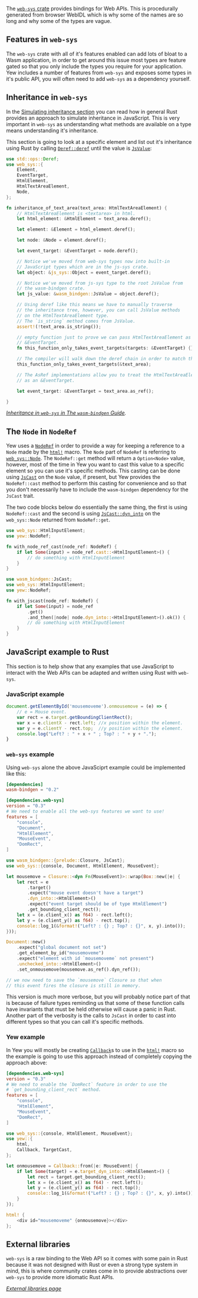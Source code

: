 
The [`web-sys` crate](https://crates.io/crates/web-sys) provides bindings for Web APIs. This is
procedurally generated from browser WebIDL which is why some of the names are so long and why
some of the types are vague.

## Features in `web-sys`

The `web-sys` crate with all of it's features enabled can add lots of bloat to a Wasm application,
in order to get around this issue most types are feature gated so that you only include the types
you require for your application. Yew includes a number of features from `web-sys` and
exposes some types in it's public API, you will often need to add `web-sys` as a dependency yourself.

## Inheritance in `web-sys`

In the [Simulating inheritance section](../wasm-bindgen#simulating-inheritance) you can read how in
general Rust provides an approach to simulate inheritance in JavaScript. This is very important in
`web-sys` as understanding what methods are available on a type means understanding it's inheritance.

This section is going to look at a specific element and list out it's inheritance using Rust by
calling [`Deref::deref`](https://doc.rust-lang.org/std/ops/trait.Deref.html#tymethod.deref) until
the value is [`JsValue`](../wasm-bindgen#jsvalue):

```rust
use std::ops::Deref;
use web_sys::{
    Element,
    EventTarget,
    HtmlElement,
    HtmlTextAreaElement,
    Node,
};

fn inheritance_of_text_area(text_area: HtmlTextAreaElement) {
    // HtmlTextAreaElement is <textarea> in html.
    let html_element: &HtmlElement = text_area.deref();

    let element: &Element = html_element.deref();

    let node: &Node = element.deref();

    let event_target: &EventTarget = node.deref();

    // Notice we've moved from web-sys types now into built-in
    // JavaScript types which are in the js-sys crate.
    let object: &js_sys::Object = event_target.deref();

    // Notice we've moved from js-sys type to the root JsValue from
    // the wasm-bindgen crate.
    let js_value: &wasm_bindgen::JsValue = object.deref();

    // Using deref like this means we have to manually traverse
    // the inheritance tree, however, you can call JsValue methods
    // on the HtmlTextAreaElement type.
    // The `is_string` method comes from JsValue.
    assert!(!text_area.is_string());

    // empty function just to prove we can pass HtmlTextAreaElement as a
    // &EventTarget.
    fn this_function_only_takes_event_targets(targets: &EventTarget) {};

    // The compiler will walk down the deref chain in order to match the types here.
    this_function_only_takes_event_targets(&text_area);

    // The AsRef implementations allow you to treat the HtmlTextAreaElement
    // as an &EventTarget.

    let event_target: &EventTarget = text_area.as_ref();

}
```

_[Inheritance in `web-sys` in The `wasm-bindgen` Guide](https://rustwasm.github.io/wasm-bindgen/web-sys/inheritance.html)._

## The `Node` in `NodeRef`

Yew uses a [`NodeRef`](../components/refs) in order to provide a way for keeping a reference to
a `Node` made by the [`html!`](../html) macro. The `Node` part of `NodeRef` is referring to
[`web_sys::Node`](https://rustwasm.github.io/wasm-bindgen/api/web_sys/struct.Node.html). The
`NodeRef::get` method will return a `Option<Node>` value, however, most of the time in Yew you want
to cast this value to a specific element so you can use it's specific methods. This casting
can be done using [`JsCast`](../wasm-bindgen#JsCast) on the `Node` value, if present, but Yew
provides the `NodeRef::cast` method to perform this casting for convenience and so that you don't
necessarily have to include the `wasm-bindgen` dependency for the `JsCast` trait.

The two code blocks below do essentially the same thing, the first is using `NodeRef::cast` and
the second is using [`JsCast::dyn_into`](https://rustwasm.github.io/wasm-bindgen/api/wasm_bindgen/trait.JsCast.html#method.dyn_into)
on the `web_sys::Node` returned from `NodeRef::get`.

```rust
use web_sys::HtmlInputElement;
use yew::NodeRef;

fn with_node_ref_cast(node_ref: NodeRef) {
    if let Some(input) = node_ref.cast::<HtmlInputElement>() {
        // do something with HtmlInputElement
    }
}
```

```rust
use wasm_bindgen::JsCast;
use web_sys::HtmlInputElement;
use yew::NodeRef;

fn with_jscast(node_ref: NodeRef) {
    if let Some(input) = node_ref
        .get()
        .and_then(|node| node.dyn_into::<HtmlInputElement>().ok()) {
        // do something with HtmlInputElement
    }
}
```

## JavaScript example to Rust

This section is to help show that any examples that use JavaScript to interact with the Web APIs
can be adapted and written using Rust with `web-sys`.

### JavaScript example

```js
document.getElementById('mousemoveme').onmousemove = (e) => {
    // e = Mouse event.
    var rect = e.target.getBoundingClientRect();
    var x = e.clientX - rect.left; //x position within the element.
    var y = e.clientY - rect.top;  //y position within the element.
    console.log("Left? : " + x + " ; Top? : " + y + ".");
}
```

### `web-sys` example
Using `web-sys` alone the above JavaSciprt example could be implemented like this:

```toml title=Cargo.toml
[dependencies]
wasm-bindgen = "0.2"

[dependencies.web-sys]
version = "0.3"
# We need to enable all the web-sys features we want to use!
features = [
    "console",
    "Document",
    "HtmlElement",
    "MouseEvent",
    "DomRect",
]
```

```rust ,no_run
use wasm_bindgen::{prelude::Closure, JsCast};
use web_sys::{console, Document, HtmlElement, MouseEvent};

let mousemove = Closure::<dyn Fn(MouseEvent)>::wrap(Box::new(|e| {
    let rect = e
        .target()
        .expect("mouse event doesn't have a target")
        .dyn_into::<HtmlElement>()
        .expect("event target should be of type HtmlElement")
        .get_bounding_client_rect();
    let x = (e.client_x() as f64) - rect.left();
    let y = (e.client_y() as f64) - rect.top();
    console::log_1(&format!("Left? : {} ; Top? : {}", x, y).into());
}));

Document::new()
    .expect("global document not set")
    .get_element_by_id("mousemoveme")
    .expect("element with id `mousemoveme` not present")
    .unchecked_into::<HtmlElement>()
    .set_onmousemove(mousemove.as_ref().dyn_ref());

// we now need to save the `mousemove` Closure so that when
// this event fires the closure is still in memory.
```

This version is much more verbose, but you will probably notice part of that is because of failure
types reminding us that some of these function calls have invariants that must be held otherwise will
cause a panic in Rust. Another part of the verbosity is the calls to `JsCast` in order to cast into
different types so that you can call it's specific methods.

### Yew example

In Yew you will mostly be creating [`Callback`](../components/callbacks)s to use in the
[`html!`](../html) macro so the example is going to use this approach instead of completely copying
the approach above:

```toml title=Cargo.toml
[dependencies.web-sys]
version = "0.3"
# We need to enable the `DomRect` feature in order to use the
# `get_bounding_client_rect` method.
features = [
    "console",
    "HtmlElement",
    "MouseEvent",
    "DomRect",
]

```

```rust
use web_sys::{console, HtmlElement, MouseEvent};
use yew::{
    html,
    Callback, TargetCast,
};

let onmousemove = Callback::from(|e: MouseEvent| {
    if let Some(target) = e.target_dyn_into::<HtmlElement>() {
        let rect = target.get_bounding_client_rect();
        let x = (e.client_x() as f64) - rect.left();
        let y = (e.client_y() as f64) - rect.top();
        console::log_1(&format!("Left? : {} ; Top? : {}", x, y).into());
    }
});

html! {
    <div id="mousemoveme" {onmousemove}></div>
};
```

## External libraries

`web-sys` is a raw binding to the Web API so it comes with some pain in Rust because it was not
designed with Rust or even a strong type system in mind, this is where community crates come in to
provide abstractions over `web-sys` to provide more idiomatic Rust APIs.

_[External libraries page](../../more/external-libs)_
